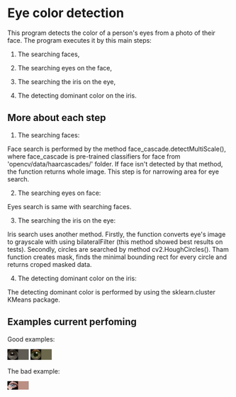 # Eye color detection

This program detects the color of a person's eyes from a photo of their face. The program executes it by this main steps:

1. The searching faces,

2. The searching eyes on the face,

3. The searching the iris on the eye,

4. The detecting dominant color on the iris.


## More about each step

1. The searching faces:

Face search is performed by the method face_cascade.detectMultiScale(), where face_cascade is pre-trained classifiers for face from 'opencv/data/haarcascades/' folder. If face isn't detected by that method, the function returns whole image.
This step is for narrowing area for eye search. 

2. The searching eyes on face:

Eyes search is same with searching faces.

3. The searching the iris on the eye:

Iris search uses another method. Firstly, the function converts eye's image to grayscale with using bilateralFilter (this method showed best results on tests). Secondly, circles are searched by method cv2.HoughCircles(). Tham function creates mask, finds the minimal bounding rect for every circle and returns croped masked data.

4. The detecting dominant color on the iris:

The detecting dominant color is performed by using the sklearn.cluster KMeans package.


## Examples current perfoming

Good examples:

<img src="https://github.com/AleksAllav/detectEyesColor/blob/master/pictures/eyeColors/face1_eye2_grey_iris0_dominantEyeColor.jpg" width="48">

<img src="https://github.com/AleksAllav/detectEyesColor/blob/master/pictures/eyeColors/face2_eye2_grey_iris0_dominantEyeColor.jpg" width="48">

The bad example:

<img src="https://github.com/AleksAllav/detectEyesColor/blob/master/pictures/eyeColors/face3_eye2_grey_iris0_dominantEyeColor.jpg" width="48">


